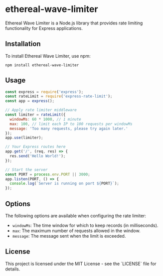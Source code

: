 # ethereal-wave-limiter

Ethereal Wave Limiter is a Node.js library that provides rate limiting functionality for Express applications.

## Installation

To install Ethereal Wave Limiter, use npm:

```
npm install ethereal-wave-limiter
```

## Usage

```javascript
const express = require('express');
const rateLimit = require('express-rate-limit');
const app = express();

// Apply rate limiter middleware
const limiter = rateLimit({
  windowMs: 60 * 1000, // 1 minute
  max: 100, // limit each IP to 100 requests per windowMs
  message: 'Too many requests, please try again later.'
});
app.use(limiter);

// Your Express routes here
app.get('/', (req, res) => {
  res.send('Hello World!');
});

// Start the server
const PORT = process.env.PORT || 3000;
app.listen(PORT, () => {
  console.log(`Server is running on port ${PORT}`);
});
```

## Options

The following options are available when configuring the rate limiter:

- `windowMs`: The time window for which to keep records (in milliseconds).
- `max`: The maximum number of requests allowed in the window.
- `message`: The message sent when the limit is exceeded.

## License

This project is licensed under the MIT License - see the \`LICENSE\` file for details.

